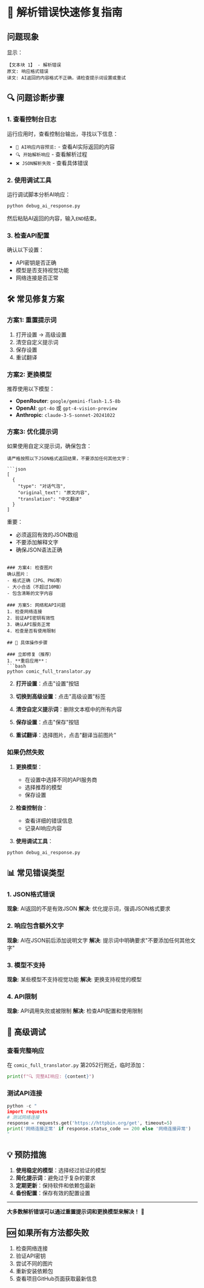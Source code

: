 # 🚨 解析错误快速修复指南

## 问题现象
显示：
```
【文本块 1】 - 解析错误
原文: 响应格式错误
译文: AI返回的内容格式不正确，请检查提示词设置或重试
```

## 🔍 问题诊断步骤

### 1. 查看控制台日志
运行应用时，查看控制台输出，寻找以下信息：
- `📄 AI响应内容预览:` - 查看AI实际返回的内容
- `🔍 开始解析响应` - 查看解析过程
- `❌ JSON解析失败` - 查看具体错误

### 2. 使用调试工具
运行调试脚本分析AI响应：
```bash
python debug_ai_response.py
```
然后粘贴AI返回的内容，输入`END`结束。

### 3. 检查API配置
确认以下设置：
- API密钥是否正确
- 模型是否支持视觉功能
- 网络连接是否正常

## 🛠️ 常见修复方案

### 方案1: 重置提示词
1. 打开设置 → 高级设置
2. 清空自定义提示词
3. 保存设置
4. 重试翻译

### 方案2: 更换模型
推荐使用以下模型：
- **OpenRouter**: `google/gemini-flash-1.5-8b`
- **OpenAI**: `gpt-4o` 或 `gpt-4-vision-preview`
- **Anthropic**: `claude-3-5-sonnet-20241022`

### 方案3: 优化提示词
如果使用自定义提示词，确保包含：
```
请严格按照以下JSON格式返回结果，不要添加任何其他文字：

```json
[
  {
    "type": "对话气泡",
    "original_text": "原文内容", 
    "translation": "中文翻译"
  }
]
```

重要：
- 必须返回有效的JSON数组
- 不要添加解释文字
- 确保JSON语法正确
```

### 方案4: 检查图片
确认图片：
- 格式正确（JPG、PNG等）
- 大小合适（不超过10MB）
- 包含清晰的文字内容

### 方案5: 网络和API问题
1. 检查网络连接
2. 验证API密钥有效性
3. 确认API服务正常
4. 检查是否有使用限制

## 🎯 具体操作步骤

### 立即修复（推荐）
1. **重启应用**：
```bash
python comic_full_translator.py
```

2. **打开设置**：点击"设置"按钮

3. **切换到高级设置**：点击"高级设置"标签

4. **清空自定义提示词**：删除文本框中的所有内容

5. **保存设置**：点击"保存"按钮

6. **重试翻译**：选择图片，点击"翻译当前图片"

### 如果仍然失败
1. **更换模型**：
   - 在设置中选择不同的API服务商
   - 选择推荐的模型
   - 保存设置

2. **检查控制台**：
   - 查看详细的错误信息
   - 记录AI响应内容

3. **使用调试工具**：
```bash
python debug_ai_response.py
```

## 📊 常见错误类型

### 1. JSON格式错误
**现象**: AI返回的不是有效JSON
**解决**: 优化提示词，强调JSON格式要求

### 2. 响应包含额外文字
**现象**: AI在JSON前后添加说明文字
**解决**: 提示词中明确要求"不要添加任何其他文字"

### 3. 模型不支持
**现象**: 某些模型不支持视觉功能
**解决**: 更换支持视觉的模型

### 4. API限制
**现象**: API调用失败或被限制
**解决**: 检查API配置和使用限制

## 🔧 高级调试

### 查看完整响应
在 `comic_full_translator.py` 第2052行附近，临时添加：
```python
print(f"🔍 完整AI响应: {content}")
```

### 测试API连接
```python
python -c "
import requests
# 测试网络连接
response = requests.get('https://httpbin.org/get', timeout=5)
print('网络连接正常' if response.status_code == 200 else '网络连接异常')
"
```

## 💡 预防措施

1. **使用稳定的模型**：选择经过验证的模型
2. **简化提示词**：避免过于复杂的要求
3. **定期更新**：保持软件和依赖包最新
4. **备份配置**：保存有效的配置设置

---

**大多数解析错误可以通过重置提示词和更换模型来解决！** 🎯

## 🆘 如果所有方法都失败

1. 检查网络连接
2. 验证API密钥
3. 尝试不同的图片
4. 重新安装依赖包
5. 查看项目GitHub页面获取最新信息

